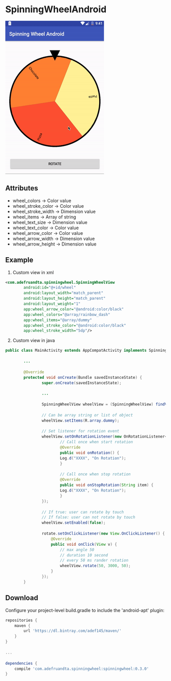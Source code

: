 # SpinningWheelAndroid

![1]

## Attributes
* wheel_colors        -> Color value
* wheel_stroke_color  -> Color value
* wheel_stroke_width  -> Dimension value
* wheel_items         -> Array of string
* wheel_text_size     -> Dimension value
* wheel_text_color    -> Color value
* wheel_arrow_color   -> Color value
* wheel_arrow_width   -> Dimension value
* wheel_arrow_height  -> Dimension value

## Example
1) Custom view in xml
```xml
<com.adefruandta.spinningwheel.SpinningWheelView
        android:id="@+id/wheel"
        android:layout_width="match_parent"
        android:layout_height="match_parent"
        android:layout_weight="1"
        app:wheel_arrow_color="@android:color/black"
        app:wheel_colors="@array/rainbow_dash"
        app:wheel_items="@array/dummy"
        app:wheel_stroke_color="@android:color/black"
        app:wheel_stroke_width="5dp"/>
```

2) Custom view in java
```java
public class MainActivity extends AppCompatActivity implements SpinningWheelView.OnRotationListener<String> {

        ...
        
        @Override
        protected void onCreate(Bundle savedInstanceState) {
                super.onCreate(savedInstanceState);
                
                ...

                SpinningWheelView wheelView = (SpinningWheelView) findViewById(R.id.wheel);

                // Can be array string or list of object
                wheelView.setItems(R.array.dummy);
                
                // Set listener for rotation event
                wheelView.setOnRotationListener(new OnRotationListener<String>() {
                        // Call once when start rotation
                        @Override
                        public void onRotation() {
                        Log.d("XXXX", "On Rotation");
                        }

                        // Call once when stop rotation
                        @Override
                        public void onStopRotation(String item) {
                        Log.d("XXXX", "On Rotation");
                        }
                });
                
                // If true: user can rotate by touch
                // If false: user can not rotate by touch
                wheelView.setEnabled(false);
                
                rotate.setOnClickListener(new View.OnClickListener() {
                    @Override
                    public void onClick(View v) {
                        // max angle 50
                        // duration 10 second
                        // every 50 ms rander rotation
                        wheelView.rotate(50, 3000, 50);
                    }
                });
        }

```

## Download
Configure your project-level build.gradle to include the 'android-apt' plugin:
```gradle
repositories {
    maven {
        url 'https://dl.bintray.com/adef145/maven/'
    }
}

...

dependencies {
    compile 'com.adefruandta.spinningwheel:spinningwheel:0.3.0'
}
```

[1]: ./example/1.gif

